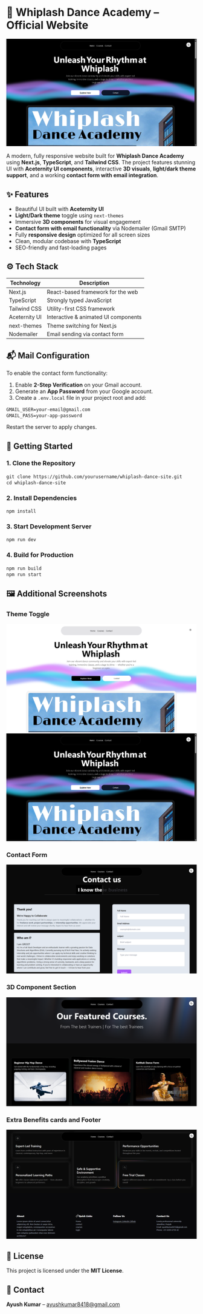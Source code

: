 

  <h1>🕺 Whiplash Dance Academy – Official Website</h1>
  <img src="./public/screenshots/theme-black.png" alt="Home Page Preview">

  <p>A modern, fully responsive website built for <strong>Whiplash Dance Academy</strong> using <strong>Next.js</strong>, <strong>TypeScript</strong>, and <strong>Tailwind CSS</strong>. The project features stunning UI with <strong>Aceternity UI components</strong>, interactive <strong>3D visuals</strong>, <strong>light/dark theme support</strong>, and a working <strong>contact form with email integration</strong>.</p>

  <h2>✨ Features</h2>
  <ul>
    <li>Beautiful UI built with <strong>Aceternity UI</strong></li>
    <li><strong>Light/Dark theme</strong> toggle using <code>next-themes</code></li>
    <li>Immersive <strong>3D components</strong> for visual engagement</li>
    <li><strong>Contact form with email functionality</strong> via Nodemailer (Gmail SMTP)</li>
    <li>Fully <strong>responsive design</strong> optimized for all screen sizes</li>
    <li>Clean, modular codebase with <strong>TypeScript</strong></li>
    <li>SEO-friendly and fast-loading pages</li>
  </ul>

  <h2>⚙️ Tech Stack</h2>
  <table>
    <thead>
      <tr><th>Technology</th><th>Description</th></tr>
    </thead>
    <tbody>
      <tr><td>Next.js</td><td>React-based framework for the web</td></tr>
      <tr><td>TypeScript</td><td>Strongly typed JavaScript</td></tr>
      <tr><td>Tailwind CSS</td><td>Utility-first CSS framework</td></tr>
      <tr><td>Aceternity UI</td><td>Interactive & animated UI components</td></tr>
      <tr><td>next-themes</td><td>Theme switching for Next.js</td></tr>
      <tr><td>Nodemailer</td><td>Email sending via contact form</td></tr>
    </tbody>
  </table>

  <h2>📬 Mail Configuration</h2>
  <p>To enable the contact form functionality:</p>
  <ol>
    <li>Enable <strong>2-Step Verification</strong> on your Gmail account.</li>
    <li>Generate an <strong>App Password</strong> from your Google account.</li>
    <li>Create a <code>.env.local</code> file in your project root and add:</li>
  </ol>

  <pre><code>GMAIL_USER=your-email@gmail.com
GMAIL_PASS=your-app-password</code></pre>

  <p>Restart the server to apply changes.</p>

  <h2>🚀 Getting Started</h2>

  <h3>1. Clone the Repository</h3>
  <pre><code>git clone https://github.com/yourusername/whiplash-dance-site.git
cd whiplash-dance-site</code></pre>

  <h3>2. Install Dependencies</h3>
  <pre><code>npm install</code></pre>

  <h3>3. Start Development Server</h3>
  <pre><code>npm run dev</code></pre>

  <h3>4. Build for Production</h3>
  <pre><code>npm run build
npm run start</code></pre>

  <h2>🖼️ Additional Screenshots</h2>

  <h3>Theme Toggle</h3>
  <img src="./public/screenshots/theme-white.png" alt="Theme Toggle">
  <img src="./public/screenshots/theme-black.png" alt="Theme Toggle">
  
  <h3>Contact Form</h3>
  <img src="./public/screenshots/contact.png" alt="Contact Form">

  <h3>3D Component Section</h3>
  <img src="./public/screenshots/3d-section.png" alt="3D Components">

  <h3>Extra Benefits cards and Footer</h3>
  <img src="./public/screenshots/benefits.png"/>

  <h2>📄 License</h2>
  <p>This project is licensed under the <strong>MIT License</strong>.</p>

  <h2>🤝 Contact</h2>
  <p><strong>Ayush Kumar</strong> – <a href="mailto:ayushkumar8418@gmail.com">ayushkumar8418@gmail.com</a></p>